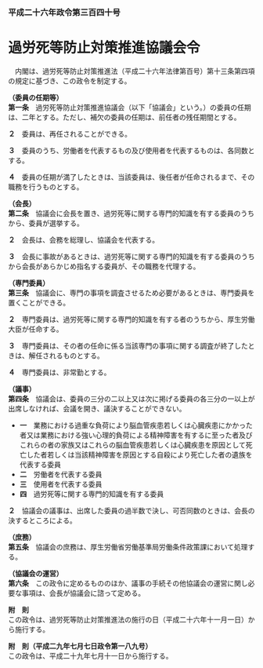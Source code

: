 ### 平成二十六年政令第三百四十号  
# 過労死等防止対策推進協議会令  
　内閣は、過労死等防止対策推進法（平成二十六年法律第百号）第十三条第四項の規定に基づき、この政令を制定する。  
  
**（委員の任期等）**  
**第一条**　過労死等防止対策推進協議会（以下「協議会」という。）の委員の任期は、二年とする。ただし、補欠の委員の任期は、前任者の残任期間とする。  
  
**２**　委員は、再任されることができる。  
  
**３**　委員のうち、労働者を代表するもの及び使用者を代表するものは、各同数とする。  
  
**４**　委員の任期が満了したときは、当該委員は、後任者が任命されるまで、その職務を行うものとする。  
  
**（会長）**  
**第二条**　協議会に会長を置き、過労死等に関する専門的知識を有する委員のうちから、委員が選挙する。  
  
**２**　会長は、会務を総理し、協議会を代表する。  
  
**３**　会長に事故があるときは、過労死等に関する専門的知識を有する委員のうちから会長があらかじめ指名する委員が、その職務を代理する。  
  
**（専門委員）**  
**第三条**　協議会に、専門の事項を調査させるため必要があるときは、専門委員を置くことができる。  
  
**２**　専門委員は、過労死等に関する専門的知識を有する者のうちから、厚生労働大臣が任命する。  
  
**３**　専門委員は、その者の任命に係る当該専門の事項に関する調査が終了したときは、解任されるものとする。  
  
**４**　専門委員は、非常勤とする。  
  
**（議事）**  
**第四条**　協議会は、委員の三分の二以上又は次に掲げる委員の各三分の一以上が出席しなければ、会議を開き、議決することができない。  
* **一**　業務における過重な負荷により脳血管疾患若しくは心臓疾患にかかった者又は業務における強い心理的負荷による精神障害を有するに至った者及びこれらの者の家族又はこれらの脳血管疾患若しくは心臓疾患を原因として死亡した者若しくは当該精神障害を原因とする自殺により死亡した者の遺族を代表する委員  
* **二**　労働者を代表する委員  
* **三**　使用者を代表する委員  
* **四**　過労死等に関する専門的知識を有する委員  
  
**２**　協議会の議事は、出席した委員の過半数で決し、可否同数のときは、会長の決するところによる。  
  
**（庶務）**  
**第五条**　協議会の庶務は、厚生労働省労働基準局労働条件政策課において処理する。  
  
**（協議会の運営）**  
**第六条**　この政令に定めるもののほか、議事の手続その他協議会の運営に関し必要な事項は、会長が協議会に諮って定める。  
  
**附　則**  
この政令は、過労死等防止対策推進法の施行の日（平成二十六年十一月一日）から施行する。  
  
**附　則（平成二九年七月七日政令第一八九号）**  
この政令は、平成二十九年七月十一日から施行する。  
  
